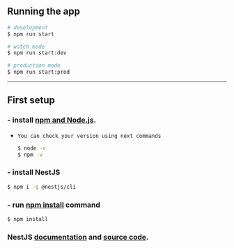 ## Running the app
```sh
# development
$ npm run start

# watch mode
$ npm run start:dev

# production mode
$ npm run start:prod
```

---

## First setup
### - install **[npm and Node.js](https://www.npmjs.com/get-npm)**.
- `You can check your version using next commands`
    ```sh
    $ node -v
    $ npm -v
    ```
### - install NestJS
```sh
$ npm i -g @nestjs/cli
```
### - run [npm install](https://docs.npmjs.com/cli/install) command
```sh
$ npm install
```

### NestJS [documentation](https://docs.nestjs.com/) and [source code](https://github.com/nestjs/nest).